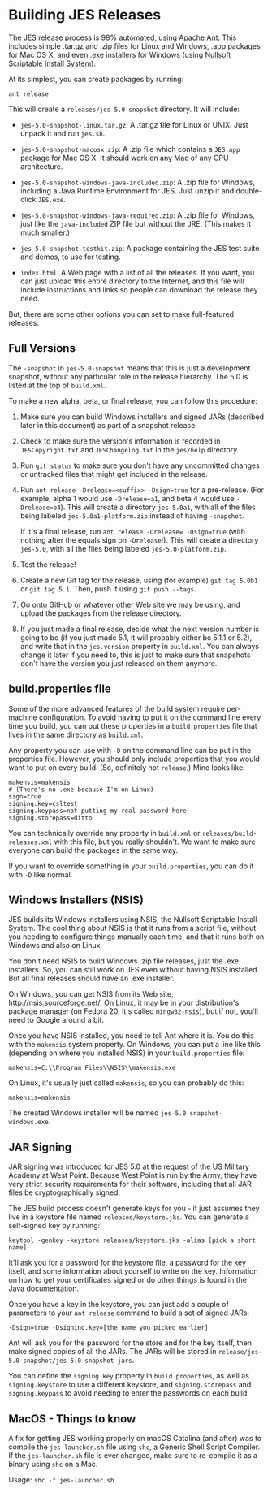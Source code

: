 Building JES Releases
=====================
The JES release process is 98% automated, using [Apache Ant][].
This includes simple .tar.gz and .zip files for Linux and Windows,
.app packages for Mac OS X, and even .exe installers for Windows (using
[Nullsoft Scriptable Install System][]).

[Apache Ant]: http://ant.apache.org/
[Nullsoft Scriptable Install System]: http://nsis.sourceforge.net/

At its simplest, you can create packages by running:

    ant release

This will create a `releases/jes-5.0-snapshot` directory. It will include:

* `jes-5.0-snapshot-linux.tar.gz`: A .tar.gz file for Linux or UNIX.
  Just unpack it and run `jes.sh`.

* `jes-5.0-snapshot-macosx.zip`: A .zip file which contains a `JES.app`
  package for Mac OS X. It should work on any Mac of any CPU architecture.

* `jes-5.0-snapshot-windows-java-included.zip`:
  A .zip file for Windows, including a Java Runtime Environment for JES.
  Just unzip it and double-click `JES.exe`.

* `jes-5.0-snapshot-windows-java-required.zip`:
  A .zip file for Windows, just like the `java-included` ZIP file but
  without the JRE. (This makes it much smaller.)

* `jes-5.0-snapshot-testkit.zip`: A package containing the JES test suite
  and demos, to use for testing.

* `index.html`: A Web page with a list of all the releases.
  If you want, you can just upload this entire directory to the Internet,
  and this file will include instructions and links so people can
  download the release they need.

But, there are some other options you can set to make full-featured releases.


Full Versions
-------------
The `-snapshot` in `jes-5.0-snapshot` means that this is just a development
snapshot, without any particular role in the release hierarchy.
The 5.0 is listed at the top of `build.xml`.

To make a new alpha, beta, or final release, you can follow this procedure:

1.  Make sure you can build Windows installers and signed JARs (described
    later in this document) as part of a snapshot release.

2.  Check to make sure the version's information is recorded in
    `JESCopyright.txt` and `JESChangelog.txt` in the `jes/help` directory.

3.  Run `git status` to make sure you don't have any uncommitted changes
    or untracked files that might get included in the release.

4.  Run `ant release -Drelease=<suffix> -Dsign=true` for a pre-release.
    (For example, alpha 1 would use `-Drelease=a1`, and beta 4 would use
    `-Drelease=b4`). This will create a directory `jes-5.0a1`, with all
    of the files being labeled `jes-5.0a1-platform.zip` instead of having
    `-snapshot`.

    If it's a final release, run `ant release -Drelease= -Dsign=true`
    (with nothing after the equals sign on `-Drelease`!).
    This will create a directory `jes-5.0`, with all the files being
    labeled `jes-5.0-platform.zip`.

5.  Test the release!

6.  Create a new Git tag for the release, using (for example) `git tag 5.0b1`
    or `git tag 5.1`. Then, push it using `git push --tags`.

7.  Go onto GitHub or whatever other Web site we may be using, and upload
    the packages from the release directory.

8.  If you just made a final release, decide what the next version number
    is going to be (if you just made 5.1, it will probably either be
    5.1.1 or 5.2), and write that in the `jes.version` property in
    `build.xml`. You can always change it later if you need to, this is just
    to make sure that snapshots don't have the version you just released
    on them anymore.


build.properties file
---------------------
Some of the more advanced features of the build system require per-machine
configuration. To avoid having to put it on the command line every time you
build, you can put these properties in a `build.properties` file that
lives in the same directory as `build.xml`.

Any property you can use with `-D` on the command line can be put in the
properties file. However, you should only include properties that you would
want to put on every build. (So, definitely not `release`.)
Mine looks like:

    makensis=makensis
    # (There's no .exe because I'm on Linux)
    sign=true
    signing.key=csltest
    signing.keypass=not putting my real password here
    signing.storepass=ditto

You can technically override any property in `build.xml` or
`releases/build-releases.xml` with this file, but you really shouldn't.
We want to make sure everyone can build the packages in the same way.

If you want to override something in your `build.properties`, you can do it
with `-D` like normal.


Windows Installers (NSIS)
-------------------------
JES builds its Windows installers using NSIS, the Nullsoft Scriptable Install
System. The cool thing about NSIS is that it runs from a script file, without
you needing to configure things manually each time, and that it runs both
on Windows and also on Linux.

You don't need NSIS to build Windows .zip file releases, just the .exe
installers. So, you can still work on JES even without having NSIS installed.
But all final releases should have an .exe installer.

On Windows, you can get NSIS from its Web site, http://nsis.sourceforge.net/.
On Linux, it may be in your distribution's package manager (on Fedora 20,
it's called `mingw32-nsis`), but if not, you'll need to Google around a bit.

Once you have NSIS installed, you need to tell Ant where it is. You do this
with the `makensis` system property. On Windows, you can put a line like this
(depending on where you installed NSIS) in your `build.properties` file:

    makensis=C:\\Program Files\\NSIS\\makensis.exe

On Linux, it's usually just called `makensis`, so you can probably do this:

    makensis=makensis

The created Windows installer will be named `jes-5.0-snapshot-windows.exe`.


JAR Signing
-----------
JAR signing was introduced for JES 5.0 at the request of the US Military
Academy at West Point. Because West Point is run by the Army, they have very
strict security requirements for their software, including that all JAR
files be cryptographically signed.

The JES build process doesn't generate keys for you - it just assumes they
live in a keystore file named `releases/keystore.jks`. You can generate a
self-signed key by running:

    keytool -genkey -keystore releases/keystore.jks -alias [pick a short name]

It'll ask you for a password for the keystore file, a password for the key
itself, and some information about yourself to write on the key.
Information on how to get your certificates signed or do other things is
found in the Java documentation.

Once you have a key in the keystore, you can just add a couple of parameters
to your `ant release` command to build a set of signed JARs:

    -Dsign=true -Dsigning.key=[the name you picked earlier]

Ant will ask you for the password for the store and for the key itself,
then make signed copies of all the JARs. The JARs will be stored in
`release/jes-5.0-snapshot/jes-5.0-snapshot-jars`.

You can define the `signing.key` property in `build.properties`, as well as
`signing.keystore` to use a different keystore, and `signing.storepass` and
`signing.keypass` to avoid needing to enter the passwords on each build.

MacOS - Things to know
----------------------
A fix for getting JES working properly on macOS Catalina (and after) was to
compile the `jes-launcher.sh` file using `shc`, a Generic Shell Script Compiler.
If the `jes-launcher.sh` file is ever changed, make sure to re-compile it as a
binary using `shc` on a Mac.

Usage: `shc -f jes-launcher.sh`
